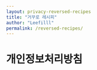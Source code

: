```yaml
---
layout: privacy-reversed-recipes
title: "거꾸로 레시피"
author: "Leefilll"
permalink: /reversed-recipes/
---
```


# 개인정보처리방침
